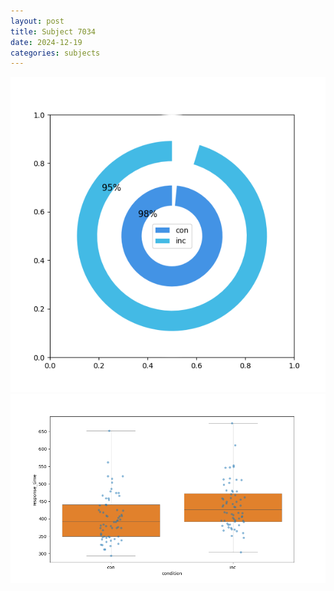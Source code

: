 ```yaml
---
layout: post
title: Subject 7034
date: 2024-12-19
categories: subjects
---
```


![](data/7034/run-7/7034_accuracy_by_condition.png)
![](data/7034/run-7/7034_rt.png)

